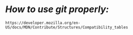 # *How to use git properly:*
    https://developer.mozilla.org/en-US/docs/MDN/Contribute/Structures/Compatibility_tables
